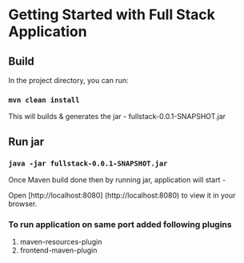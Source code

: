 # Getting Started with Full Stack Application

## Build

In the project directory, you can run:

### `mvn clean install`

This will builds & generates the jar - fullstack-0.0.1-SNAPSHOT.jar

## Run jar

### `java -jar fullstack-0.0.1-SNAPSHOT.jar`

Once Maven build done then by running jar, application will start -

Open [http://localhost:8080] (http://localhost:8080) to view it in your browser.


### To run application on same port added following plugins 
1. maven-resources-plugin
2. frontend-maven-plugin
